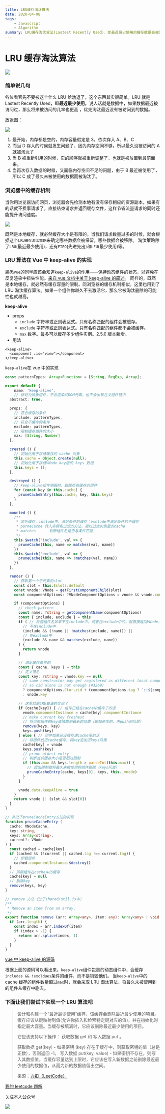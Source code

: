 ```yaml
---
title: LRU缓存淘汰算法
date: 2020-04-08
tags: 
	- Javascript
	- Algorithm
summary: LRU缓存淘汰算法(Lastest Recently Used)，即最近最少使用的缓存数据会被淘汰的算法。于前端而言，日常接触到的浏览器中的缓存策略、Vue中的keep-alive，都涉及到了该算法，名称听上去好像有些高大上，其实原理和实现还是很简单的，赶紧进来点亮下技能吧！
---
```


# LRU 缓存淘汰算法

![](http://cdn.liwuhou.cn/blog/20200408075041.png)

### 简单说几句

各位看官先不要被这个什么 LRU 给劝退了，这个东西其实很简单。LRU 就是 Lastest Recently Used，即**最近最少使用**，说人话就是数据中，如果数据最近被访问过，那么将来被访问的几率也更高 ，优先淘汰最近没有被访问到的数据。

放张图：

![](http://cdn.liwuhou.cn/blog/20200408073340.png)

1. 最开始，内存都是空的，内存容量假定是 3，依次存入 A、B、C
2. 而当 D 存入的时候就发生问题了，因为内存空间不够，所以最久没被访问的 A 就被淘汰了
3. 当 B 被重新引用的时候，它的顺序就被重新调整了，也就是被放置到最前面来。
4. 当再次存入数据的时候，又面临内存空间不足的问题，由于 B 最近被使用了，所以 C 成了最久未被使用的数据而被淘汰了。

### 浏览器中的缓存机制

当你用浏览器访问网页，浏览器会先检测本地有没有保存相应的资源副本，如果有的话就不费事请求了，直接结束请求并返回缓存文件，这样节省流量请求的同时还能提升访问速度。

![](http://cdn.liwuhou.cn/blog/20200408083543.png)

既然是本地缓存，就必然缓存大小是有限的。当我们请求数量过多的时候，就会根据这个`LRU缓存淘汰策略`来确定哪些数据会被保留，哪些数据会被移除。
淘汰策略除了`LRU`(最近最少使用)，还有`FIFO`(先进先出)和`LFU`(最少使用)等。

### LRU 算法在 Vue 中 keep-alive 的实现

熟悉`Vue`的同学应该会知道`keep-alive`的作用——保持动态组件的状态，以避免在反复渲染中损失性能。[来自 vue 文档中关于 keep-alive 的简述](https://cn.vuejs.org/v2/api/#keep-alive)。
同样的，既然是本地缓存，就必然有缓存容量的限制。同浏览器的缓存机制相似，这里也用到了 LRU 淘汰缓存算法。如果一个组件你越久不去激活它，那么它被淘汰删除的可能性也就越高。

**keep-alive**

- props
  - `include` 字符串或正则表达式。只有名称匹配的组件会被缓存。
  - `exclude` 字符串或正则表达式。只有名称匹配的组件都不会被缓存。
  - `max` 数字。最多可以缓存多少组件实例。2.5.0 版本新增。
- 用法

```vue
<keep-alive>
  <component :is="view"></component>
</keep-alive>
```

`keep-alive`在 vue 中的实现

```ts
const patternTypes: Array<Function> = [String, RegExp, Array];

export default {
	name: 'keep-alive',
	// 标记为抽象组件，不会渲染成DOM元素，也不会出现在父组件链中
  abstract: true,

  props: {
    // 符合缓存的条件
    include: patternTypes,
    // 符合不缓存的条件
    exclude: patternTypes,
    // 限制缓存组件的大小
    max: [String, Number]
  },

  created () {
    // 初始化用于存储缓存的 cache 对象
    this.cache = Object.create(null);
    // 初始化用于存储VNode key值的 keys 数组
    this.keys = [];
  },

  destroyed () {
    // keep-alive组件销毁时，删除所有缓存的组件
    for (const key in this.cache) {
      pruneCacheEntry(this.cache, key, this.keys)
    }
  },

  mounted () {
    /**
     * 监听缓存，include中，满足条件的缓存；exclude中满足条件的不缓存
     * purneCache 传入实例和过滤的方法，用以过滤实例里的cache
     * matches		判断组件名是否与条件匹配
     */
    this.$watch('include', val => {
      pruneCache(this, name => matches(val, name))
    })
    this.$watch('exclude', val => {
      pruneCache(this, name => !matches(val, name))
    })
  },

  render () {
    // 获取第一个子元素的slot
    const slot = this.$slots.default
    const vnode: VNode = getFirstComponentChild(slot)
    const componentOptions: ?VNodeComponentOptions = vnode && vnode.componentOptions

    if (componentOptions) {
      // check pattern
      const name: ?string = getComponentName(componentOptions)
      const { include, exclude } = this
      if ( // 检查组件名如果不在include中，或者在exclude中的，就直接返回VNode，不缓存
        // 不在include中
        (include && (!name || !matches(include, name))) ||
        // 在exclude中
        (exclude && name && matches(exclude, name))
      ) {
        return vnode
      }

      // 满足缓存条件的
      const { cache, keys } = this
      // 定义键名
      const key: ?string = vnode.key == null
        // same constructor may get registered as different local components
        // so cid alone is not enough (#3269)
        ? componentOptions.Ctor.cid + (componentOptions.tag ? `::${componentOptions.tag}` : '')
        : vnode.key

      // 这里就是LRU算法的实现了
      if (cache[key]) { // 组件已经在cache中缓存了的话
        vnode.componentInstance = cache[key].componentInstance
        // make current key freshest
        // 将当前组件的key值放置到最新的位置（删掉原本的，再push到队尾）
        remove(keys, key)
        keys.push(key)
      } else { // 组件如果还没缓存进cache里的话
        // 将组件放进cache缓存，将key追加进keys队尾
        cache[key] = vnode
        keys.push(key)
        // prune oldest entry
        // 判断当前缓存大小是否超过限制
        if (this.max && keys.length > parseInt(this.max)) {
          // 超出限制就将最久未被使用的组件删除（keys队首）
          pruneCacheEntry(cache, keys[0], keys, this._vnode)
        }
      }

      vnode.data.keepAlive = true
    }
    return vnode || (slot && slot[0])
  }
}

// 补充下pruneCacheEntry方法的实现
function pruneCacheEntry (
  cache: VNodeCache,
  key: string,
  keys: Array<string>,
  current?: VNode
) {
  const cached = cache[key]
  if (cached && (!current || cached.tag !== current.tag)) {
    // 卸载组件
    cached.componentInstance.$destroy()
  }
  // 清除组件在cache中的缓存
  cache[key] = null
  // 删除key
  remove(keys, key)
}

// remove 方法（位于shared/util.js中）
/**
 * Remove an item from an array.
 */
export function remove (arr: Array<any>, item: any): Array<any> | void {
  if (arr.length) {
    const index = arr.indexOf(item)
    if (index > -1) {
      return arr.splice(index, 1)
    }
  }
}
```

[vue 中 keep-alive 的源码](https://github.com/vuejs/vue/blob/dev/src/core/components/keep-alive.js)

根据上面的源码可以看出来，`keep-alive`组件包裹的动态组件中，会缓存`includes && !excldues`条件的组件，而不是销毁他们。
当`keep-alive`中的 cache 缓存的组件数量超过`max`时，就会采取 LRU 淘汰算法，将最久未被使用到的组件从缓存中删去。

### 下面让我们尝试下实现一个 LRU 算法吧

> 设计和构建一个“最近最少使用”缓存，该缓存会删除最近最少使用的项目。缓存应该从键映射到值(允许你插入和检索特定键对应的值)，并在初始化时指定最大容量。当缓存被填满时，它应该删除最近最少使用的项目。
>
> 它应该支持以下操作： 获取数据 get 和 写入数据 put 。
>
> 获取数据 get(key) - 如果密钥 (key) 存在于缓存中，则获取密钥的值（总是正数），否则返回 -1。
> 写入数据 put(key, value) - 如果密钥不存在，则写入其数据值。当缓存容量达到上限时，它应该在写入新数据之前删除最近最少使用的数据值，从而为新的数据值留出空间。
>
> 来源：[力扣（LeetCode）](https://leetcode-cn.com/problems/lru-cache-lcci)

[我的 leetcode 题解](https://leetcode-cn.com/problems/lru-cache-lcci/solution/javascriptshi-xian-lrutao-tai-huan-cun-suan-fa-by-/)

关注本人公众号

![](https://blogs-1257826393.cos.ap-shenzhen-fsi.myqcloud.com/qrcode_for_gh_373ae200ef34_344.jpg)
